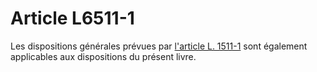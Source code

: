 # Article L6511-1

 

Les dispositions générales prévues par [l'article L. 1511-1][1] sont également applicables aux dispositions du présent livre.

 [1]: /affichCodeArticle.do?cidTexte=LEGITEXT000006072050&idArticle=LEGIARTI000006901558&dateTexte=&categorieLien=cid